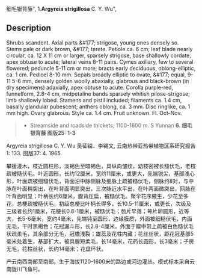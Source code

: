 细毛银背藤",
1.**Argyreia strigillosa** C. Y. Wu",

## Description
Shrubs scandent. Axial parts &amp;#177; strigose, young ones densely so. Stems pale or dark brown, &amp;#177; terete. Petiole ca. 6 cm; leaf blade nearly circular, ca. 12 X 11 cm or larger, sparsely strigose, base shallowly cordate, apex obtuse to acute; lateral veins 8-11 pairs. Cymes axillary, few to several flowered; peduncle 5-11 cm or more; bracts early deciduous, oblong-elliptic, ca. 1 cm. Pedicel 8-10 mm. Sepals broadly elliptic to ovate, &amp;#177; equal, 9-11 5-6 mm, densely golden woolly abaxially, glabrous and black-brown (in dry specimens) adaxially, apex obtuse to acute. Corolla purple-red, funnelform, 2.8-4 cm, midpetaline bands sparsely whitish pilose-strigose; limb shallowly lobed. Stamens and pistil included; filaments ca. 1.4 cm, basally glandular pubescent; anthers oblong, ca. 3 mm. Disc ringlike, ca. 1 mm high. Ovary glabrous. Style ca. 1.4 cm. Fruit unknown. Fl. Oct-Nov.

> * Streamside and roadside thickets; 1100-1600 m. S Yunnan
**6. 细毛银背藤 图版25: 1-3**

Argyreia strigillosa C. Y. Wu 吴征镒、李锡文, 云南热带亚热带植物区系研究报告1: 133. 图版37: 4. 1965.

攀援灌木，枝近圆柱形，淡褐色至暗褐色，具纵向皱纹，幼枝密被长糙伏毛，老枝疏被糙伏毛。叶近圆形，长约12厘米，宽约11厘米，或更大，先端锐尖，基部浅心形，叶面疏被细糙伏毛，背面沿中脉侧脉及细脉上疏被糙伏毛，侧脉约8对，与中脉在叶面稍突出，在叶背面明显突出，三次脉近水平出，在叶两面微突出，网脉在叶背面明显；叶柄长约6厘米，腹背压扁，被糙伏毛。聚伞花序腋生，少花至多花，总梗疏被糙伏毛，初级总梗比叶柄长得多，长10.5-11厘米，或更长，次级及三级者长约1厘米，花梗长0.8-1厘米，被糙伏毛；苞片早落；萼片卵圆形，近等大，长5-6毫米，宽约4毫米，先端钝至圆形，边缘膜质，外面被细糙伏毛，内面无毛，干时黑褐色；花冠漏斗形，长2.8-4厘米，外面于瓣中带上疏被白色糙伏毛状疏柔毛，其余部分无毛，冠檐浅裂；雄蕊及花柱内藏；花丝丝状，距花冠基部5毫米处着生，基部扩大，被具腺短柔毛，长14毫米，花药长圆形，长3毫米；子房无毛，花柱丝状，长约14毫米；花盘环状。

产云南西南部至南部。生于海拔1120-1600米的路边或河边灌丛。模式标本采自云南陇川飞鱼村。
